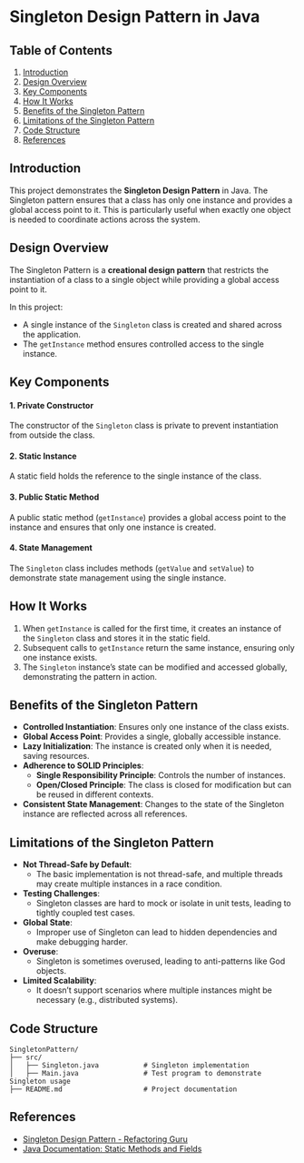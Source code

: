 # Singleton Design Pattern in Java

## Table of Contents
1. [Introduction](#introduction)
2. [Design Overview](#design-overview)
3. [Key Components](#key-components)
4. [How It Works](#how-it-works)
5. [Benefits of the Singleton Pattern](#benefits-of-the-singleton-pattern)
6. [Limitations of the Singleton Pattern](#limitations-of-the-singleton-pattern)
7. [Code Structure](#code-structure)
8. [References](#references)


## Introduction
This project demonstrates the **Singleton Design Pattern** in Java. The Singleton pattern ensures that a class has only one instance and provides a global access point to it. This is particularly useful when exactly one object is needed to coordinate actions across the system.


## Design Overview
The Singleton Pattern is a **creational design pattern** that restricts the instantiation of a class to a single object while providing a global access point to it.

In this project:
- A single instance of the `Singleton` class is created and shared across the application.
- The `getInstance` method ensures controlled access to the single instance.


## Key Components
#### 1. **Private Constructor**
The constructor of the `Singleton` class is private to prevent instantiation from outside the class.

#### 2. **Static Instance**
A static field holds the reference to the single instance of the class.

#### 3. **Public Static Method**
A public static method (`getInstance`) provides a global access point to the instance and ensures that only one instance is created.

#### 4. **State Management**
The `Singleton` class includes methods (`getValue` and `setValue`) to demonstrate state management using the single instance.


## How It Works
1. When `getInstance` is called for the first time, it creates an instance of the `Singleton` class and stores it in the static field.
2. Subsequent calls to `getInstance` return the same instance, ensuring only one instance exists.
3. The `Singleton` instance’s state can be modified and accessed globally, demonstrating the pattern in action.


## Benefits of the Singleton Pattern
- **Controlled Instantiation**: Ensures only one instance of the class exists.
- **Global Access Point**: Provides a single, globally accessible instance.
- **Lazy Initialization**: The instance is created only when it is needed, saving resources.
- **Adherence to SOLID Principles**:
    - **Single Responsibility Principle**: Controls the number of instances.
    - **Open/Closed Principle**: The class is closed for modification but can be reused in different contexts.
- **Consistent State Management**: Changes to the state of the Singleton instance are reflected across all references.


## Limitations of the Singleton Pattern
- **Not Thread-Safe by Default**:
    - The basic implementation is not thread-safe, and multiple threads may create multiple instances in a race condition.
- **Testing Challenges**:
    - Singleton classes are hard to mock or isolate in unit tests, leading to tightly coupled test cases.
- **Global State**:
    - Improper use of Singleton can lead to hidden dependencies and make debugging harder.
- **Overuse**:
    - Singleton is sometimes overused, leading to anti-patterns like God objects.
- **Limited Scalability**:
    - It doesn’t support scenarios where multiple instances might be necessary (e.g., distributed systems).


## Code Structure
```editorconfig
SingletonPattern/
├── src/
│   ├── Singleton.java           # Singleton implementation
│   ├── Main.java                # Test program to demonstrate Singleton usage
├── README.md                    # Project documentation
```

## References
- [Singleton Design Pattern - Refactoring Guru](https://refactoring.guru/design-patterns/singleton)
- [Java Documentation: Static Methods and Fields](https://docs.oracle.com/javase/tutorial/java/javaOO/classvars.html)
